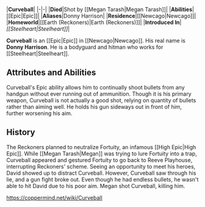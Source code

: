 |**Curveball**|
|-|-|
|**Died**|Shot by [[Megan Tarash\|Megan Tarash]]|
|**Abilities**|[[Epic\|Epic]]|
|**Aliases**|Donny Harrison|
|**Residence**|[[Newcago\|Newcago]]|
|**Homeworld**|[[Earth (Reckoners)\|Earth (Reckoners)]]|
|**Introduced In**|*[[Steelheart\|Steelheart]]*|

**Curveball** is an [[Epic\|Epic]] in [[Newcago\|Newcago]]. His real name is **Donny Harrison**. He is a bodyguard and hitman who works for [[Steelheart\|Steelheart]].

## Attributes and Abilities
Curveball's Epic ability allows him to continually shoot bullets from any handgun without ever running out of ammunition.
Though it is his primary weapon, Curveball is not actually a good shot, relying on quantity of bullets rather than aiming well. He holds his gun sideways out in front of him, further worsening his aim.

## History
The Reckoners planned to neutralize Fortuity, an infamous [[High Epic\|High Epic]]. While [[Megan Tarash\|Megan]] was trying to lure Fortuity into a trap, Curveball appeared and gestured Fortuity to go back to Reeve Playhouse, interrupting Reckoners' scheme. Seeing an opportunity to meet his heroes, David showed up to distract Curveball. However, Curveball saw through his lie, and a gun fight broke out. Even though he had endless bullets, he wasn't able to hit David due to his poor aim. Megan shot Curveball, killing him.



https://coppermind.net/wiki/Curveball